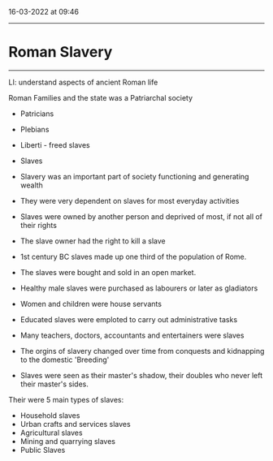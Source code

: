 16-03-2022 at 09:46

---
# Roman Slavery
---


LI: understand aspects of ancient Roman life

Roman Families and the state was a Patriarchal society

- Patricians
- Plebians
- Liberti - freed slaves
- Slaves

- Slavery was an important part of society functioning and generating wealth
- They were very dependent on slaves for most everyday activities 
- Slaves were owned by another person and deprived of most, if not all of their rights 
- The slave owner had the right to kill a slave 
- 1st century BC slaves made up one third of the population of Rome.

 - The slaves were bought and sold in an open market. 
 - Healthy male slaves were purchased as labourers or later as gladiators
 - Women and children were house servants 
 - Educated slaves were emploted to carry out administrative tasks 
 - Many teachers, doctors, accountants and entertainers were slaves
 - The orgins of slavery changed over time from conquests and kidnapping to the domestic 'Breeding'
 - Slaves were seen as their master's shadow, their doubles who never left their master's sides. 

Their were 5 main types of slaves:
- Household slaves
- Urban crafts and services slaves
- Agricultural slaves
- Mining and quarrying slaves
- Public Slaves